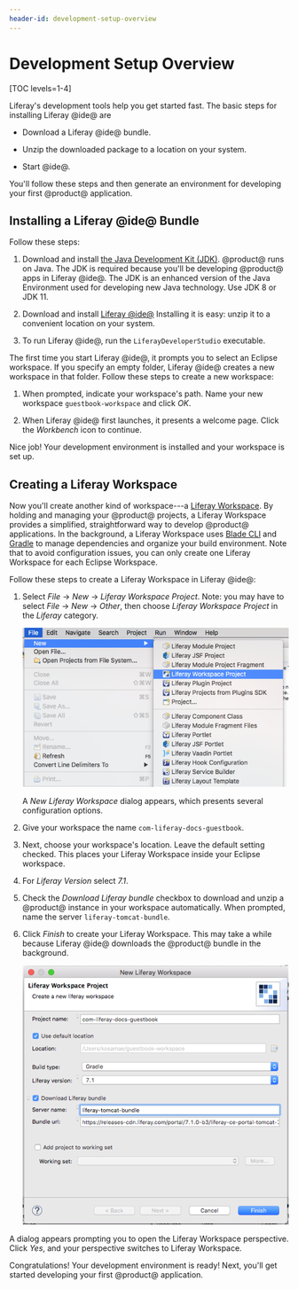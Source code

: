 ```yaml
---
header-id: development-setup-overview
---
```


# Development Setup Overview

[TOC levels=1-4]

Liferay's development tools help you get started fast. The basic steps for
installing Liferay @ide@ are

* Download a Liferay @ide@ bundle. 

* Unzip the downloaded package to a location on your system. 

* Start @ide@. 

You'll follow these steps and then generate an environment for developing your 
first @product@ application. 

## Installing a Liferay @ide@ Bundle

Follow these steps: 

1.  Download and install 
    [the Java Development Kit (JDK)](http://www.oracle.com/technetwork/java/javase/downloads/index.html). 
    @product@ runs on Java. The JDK is required because you'll be developing
    @product@ apps in Liferay @ide@. The JDK is an enhanced version of the Java
    Environment used for developing new Java technology. Use JDK 8 or JDK 11. 

2.  Download and install 
    [Liferay @ide@](/docs/7-1/tutorials/-/knowledge_base/t/installing-liferay-ide)
    Installing it is easy: unzip it to a convenient location on your system. 

3. To run Liferay @ide@, run the `LiferayDeveloperStudio` executable. 

The first time you start Liferay @ide@, it prompts you to select an Eclipse
workspace.  If you specify an empty folder, Liferay @ide@ creates a new
workspace in that folder. Follow these steps to create a new workspace:

1.  When prompted, indicate your workspace's path. Name your new workspace 
    `guestbook-workspace` and click *OK*. 

2.  When Liferay @ide@ first launches, it presents a welcome page. Click the
    *Workbench* icon to continue. 

Nice job! Your development environment is installed and your workspace is set 
up. 

## Creating a Liferay Workspace

Now you'll create another kind of workspace---a 
[Liferay Workspace](/docs/7-1/tutorials/-/knowledge_base/t/liferay-workspace). 
By holding and managing your @product@ projects, a Liferay Workspace provides a 
simplified, straightforward way to develop @product@ applications. In the 
background, a Liferay Workspace uses 
[Blade CLI](/docs/7-1/tutorials/-/knowledge_base/t/blade-cli) and 
[Gradle](https://gradle.org/) to manage dependencies and organize your build 
environment. Note that to avoid configuration issues, you can only create one 
Liferay Workspace for each Eclipse Workspace. 

Follow these steps to create a Liferay Workspace in Liferay @ide@:

1.  Select *File* &rarr; *New* &rarr; *Liferay Workspace Project*. Note: you may 
    have to select *File* &rarr; *New* &rarr; *Other*, then choose *Liferay 
    Workspace Project* in the *Liferay* category. 

    ![Figure 1: By selecting *Liferay Workspace*, you begin the process of creating a new workspace for your @product@ projects.](../../../images/selecting-liferay-workspace.png)

    A *New Liferay Workspace* dialog appears, which presents several 
    configuration options. 

2.  Give your workspace the name `com-liferay-docs-guestbook`. 

3.  Next, choose your workspace's location. Leave the default setting checked. 
    This places your Liferay Workspace inside your Eclipse workspace. 
 
4.  For *Liferay Version* select *7.1*.

5.  Check the *Download Liferay bundle* checkbox to download and 
	unzip a @product@ instance in your workspace automatically.  When prompted,
	name the server `liferay-tomcat-bundle`. 

6.  Click *Finish* to create your Liferay Workspace. This may take a while 
    because Liferay @ide@ downloads the @product@ bundle in the background. 

    ![Figure 2: Liferay @ide@ provides an easy-to-follow menu to create your Liferay Workspace.](../../../images/guestbook-workspace-menu.png)

A dialog appears prompting you to open the Liferay Workspace perspective. Click 
*Yes*, and your perspective switches to Liferay Workspace. 

Congratulations! Your development environment is ready! Next, you'll get started 
developing your first @product@ application. 
